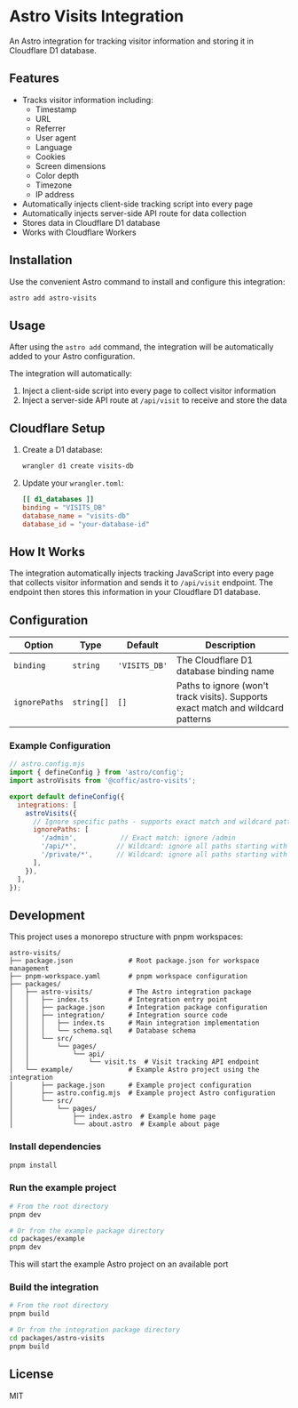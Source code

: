 # Astro Visits Integration

An Astro integration for tracking visitor information and storing it in Cloudflare D1 database.

## Features

- Tracks visitor information including:
  - Timestamp
  - URL
  - Referrer
  - User agent
  - Language
  - Cookies
  - Screen dimensions
  - Color depth
  - Timezone
  - IP address
- Automatically injects client-side tracking script into every page
- Automatically injects server-side API route for data collection
- Stores data in Cloudflare D1 database
- Works with Cloudflare Workers

## Installation

Use the convenient Astro command to install and configure this integration:

```bash
astro add astro-visits
```

## Usage

After using the `astro add` command, the integration will be automatically added to your Astro configuration.

The integration will automatically:

1. Inject a client-side script into every page to collect visitor information
2. Inject a server-side API route at `/api/visit` to receive and store the data

## Cloudflare Setup

1. Create a D1 database:

   ```bash
   wrangler d1 create visits-db
   ```

2. Update your `wrangler.toml`:

   ```toml
   [[ d1_databases ]]
   binding = "VISITS_DB"
   database_name = "visits-db"
   database_id = "your-database-id"
   ```

## How It Works

The integration automatically injects tracking JavaScript into every page that collects visitor information and sends it to `/api/visit` endpoint. The endpoint then stores this information in your Cloudflare D1 database.

## Configuration

| Option | Type | Default | Description |
|--------|------|---------|-------------|
| `binding` | `string` | `'VISITS_DB'` | The Cloudflare D1 database binding name |
| `ignorePaths` | `string[]` | `[]` | Paths to ignore (won't track visits). Supports exact match and wildcard patterns |

### Example Configuration

```javascript
// astro.config.mjs
import { defineConfig } from 'astro/config';
import astroVisits from '@coffic/astro-visits';

export default defineConfig({
  integrations: [
    astroVisits({
      // Ignore specific paths - supports exact match and wildcard patterns
      ignorePaths: [
        '/admin',           // Exact match: ignore /admin
        '/api/*',          // Wildcard: ignore all paths starting with /api/
        '/private/*',      // Wildcard: ignore all paths starting with /private/
      ],
    }),
  ],
});
```

## Development

This project uses a monorepo structure with pnpm workspaces:

```text
astro-visits/
├── package.json              # Root package.json for workspace management
├── pnpm-workspace.yaml       # pnpm workspace configuration
├── packages/
│   ├── astro-visits/         # The Astro integration package
│   │   ├── index.ts          # Integration entry point
│   │   ├── package.json      # Integration package configuration
│   │   ├── integration/      # Integration source code
│   │   │   ├── index.ts      # Main integration implementation
│   │   │   └── schema.sql    # Database schema
│   │   └── src/
│   │       └── pages/
│   │           └── api/
│   │               └── visit.ts  # Visit tracking API endpoint
│   └── example/              # Example Astro project using the integration
│       ├── package.json      # Example project configuration
│       ├── astro.config.mjs  # Example project Astro configuration
│       └── src/
│           └── pages/
│               ├── index.astro  # Example home page
│               └── about.astro  # Example about page
```

### Install dependencies

```bash
pnpm install
```

### Run the example project

```bash
# From the root directory
pnpm dev

# Or from the example package directory
cd packages/example
pnpm dev
```

This will start the example Astro project on an available port

### Build the integration

```bash
# From the root directory
pnpm build

# Or from the integration package directory
cd packages/astro-visits
pnpm build
```

## License

MIT
